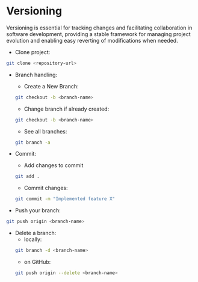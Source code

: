 # Versioning
Versioning is essential for tracking changes and facilitating collaboration in software development, providing a stable framework for managing project evolution and enabling easy reverting of modifications when needed.

- Clone project:
```sh
git clone <repository-url>
```

- Branch handling:
  - Create a New Branch:
  ```sh
  git checkout -b <branch-name>
  ```

  - Change branch if already created:
  ```sh
  git checkout -b <branch-name>
  ```

  - See all branches:
  ```sh
  git branch -a
  ```

- Commit:
  - Add changes to commit
  ```sh
  git add .
  ```

  - Commit changes:
  ```sh
  git commit -m "Implemented feature X"
  ```

- Push your branch: 
```sh
git push origin <branch-name>
```

- Delete a branch:
  - locally:
  ```sh
  git branch -d <branch-name>
  ```
  - on GitHub:
  ```sh
  git push origin --delete <branch-name>
  ```

